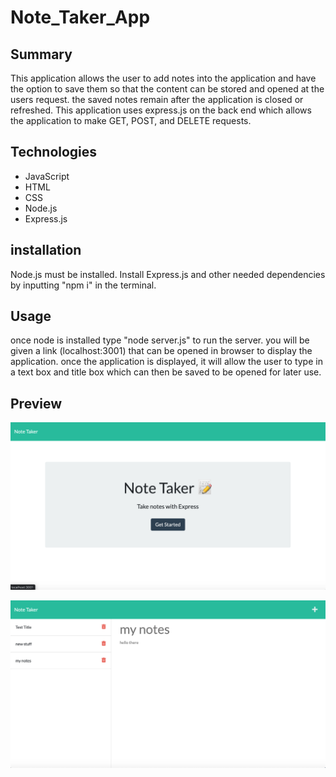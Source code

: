 # Note_Taker_App

## Summary
This application allows the user to add notes into the application and have the option to save 
them so that the content can be stored and opened at the users request. the saved notes remain after the 
application is closed or refreshed. This application uses express.js on the back end which allows the application to make GET, POST, and DELETE requests. 

## Technologies 
* JavaScript
* HTML
* CSS
* Node.js
* Express.js

## installation
Node.js must be installed. Install Express.js and other needed dependencies by inputting "npm i" in the terminal.

## Usage
once node is installed type "node server.js" to run the server. you will be given a link (localhost:3001) that can be opened in browser
to display the application. once the application is displayed, it will allow the user to type in a text box and title box which can then be saved to be opened for later use.

## Preview 
![](./public/assets/note-taker-home.png)

![](./public/assets/note-taker-notes.png)
